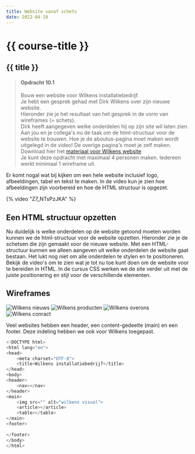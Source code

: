 ```yaml
---
title: Website vanaf schets
date: 2022-04-10
---
```


# {{ course-title }}

## {{ title }}
> #### Opdracht 10.1
> Bouw een website voor Wilkens installatiebedrijf.  
> Je hebt een gesprek gehad met Dirk Wilkens over zijn nieuwe website.   
> Hieronder zie je het resultaat van het gesprek in de vorm van  wireframes (= schets).  
> Dirk heeft aangegeven welke onderdelen hij op zijn site wil laten zien.  
> Aan jou en je collega's nu de taak om de html-structuur voor de website te bouwen. 
> Hoe je de aboutus-pagina moet maken wordt uitgelegd in de video! De overige pagina's moet je zelf maken.
> Download hier het [materiaal voor Wilkens website](https://static.edutorial.nl/html/wilkens-materiaal.zip)  
> Je kunt deze opdracht met maximaal 4 personen maken. Iedereen werkt minimaal 1 wireframe uit.

Er komt nogal wat bij kijken om een hele website inclusief logo, afbeeldingen, tabel en tekst te maken. 
In de video kun je zien hoe afbeeldingen zijn voorbereid en hoe de HTML structuur is opgezet.

{% video "Z7_NTsPzJKA" %}

## Een HTML structuur opzetten
Nu duidelijk is welke onderdelen op de website getoond moeten worden kunnen we de html-structuur voor de website opzetten.
Hieronder zie je de schetsen die zijn gemaakt voor de nieuwe website. Met een HTML-structuur kunnen we alleen aangeven uit welke onderdelen de website gaat bestaan. Het lukt nog niet om alle onderdelen te stylen en te positioneren.
Bekijk de video's om te zien wat je tot nu toe kunt doen om de website voor te bereiden in HTML.
In de cursus CSS werken we de site verder uit met de juiste positionering en stijl voor de verschillende elementen.

## Wireframes
![Wilkens nieuws](https://static.edutorial.nl/html/nieuws@0.5x.png "Wilkens nieuws")
![Wilkens producten](https://static.edutorial.nl/html/producten@0.5x.png "Wilkens producten")
![Wilkens overons](https://static.edutorial.nl/html/over_ons@0.5x.png "Wilkens over ons")
![Wilkens conract](https://static.edutorial.nl/html/contact@0.5x.png "Wilkens contact")

Veel websites hebben een header, een content-gedeelte (main) en een footer. Deze indeling hebben we ook voor Wilkens toegepast.

```javascript
<!DOCTYPE html>
<html lang="en">
<head>
    <meta charset="UTF-8">
    <title>Wilkens installatiebedrijf</title>
</head>
<body>
<header>
    <nav></nav>
</header>
<main>
    <img src="" alt="wilkens visual">
    <article></article>
    <table></table>
</main>
<footer>
    
</footer>
</body>
</html>
```

